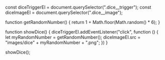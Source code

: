 const diceTriggerEl = document.querySelector(".dice__trigger");
const diceImageEl = document.querySelector(".dice__image");

function getRandomNumber() {
  return 1 + Math.floor(Math.random() * 6);
}

function showDice() {
  diceTriggerEl.addEventListener("click", function () {
    let myRandomNumber = getRandomNumber();
    diceImageEl.src = "images/dice" + myRandomNumber + ".png";
  })
}

showDice();
